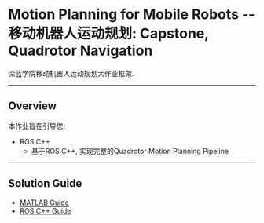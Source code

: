 # Motion Planning for Mobile Robots -- 移动机器人运动规划: Capstone, Quadrotor Navigation

深蓝学院移动机器人运动规划大作业框架.

---

## Overview

本作业旨在引导您:

* ROS C++
    * 基于ROS C++, 实现完整的Quadrotor Motion Planning Pipeline

---

## Solution Guide

* [MATLAB Guide](MATLAB/)
* [ROS C++ Guide](ROS/)
